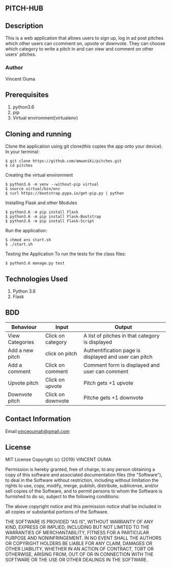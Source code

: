 ## PITCH-HUB

## Description
This is a web application that allows users to sign up, log in ad post pitches which other users can ccomment on, upvote or downvote. They can choose which category to write a pitch in and can view and comment on other users' pitches.

### Author
Vincent Ouma

## Prerequisites
1. python3.6
2. pip
3. Virtual environment(virtualenv)

## Cloning and running
Clone the application using git clone(this copies the app onto your device). In your terminal:

    $ git clone https://github.com/amwaniki/pitches.git
    $ cd pitches
    
Creating the virtual environment

    $ python3.6 -m venv --without-pip virtual
    $ source virtual/bin/env
    $ curl https://bootstrap.pypa.io/get-pip.py | python
    
Installing Flask and other Modules

    $ python3.6 -m pip install Flask
    $ python3.6 -m pip install Flask-Bootstrap
    $ python3.6 -m pip install Flask-Script
    
Run the application:

    $ chmod a+x start.sh
    $ ./start.sh
    
Testing the Application
To run the tests for the class files:

    $ python3.6 manage.py test
    
## Technologies Used
1. Python 3.6
2. Flask

## BDD
|Behaviour	             | Input	                         | Output                                                |
|------------------------|---------------------------------|-------------------------------------------------------|
|View Categories	       | Click on category               | A list of pitches in that category is displayed       |
|Add a new pitch         | click on pitch                  | Authentification page is displayed and user can pitch |
|Add a comment           | Click on comment                | Comment form is displayed and user can comment        |
|Upvote pitch            | Click on upvote                 | Pitch gets +1 upvote                                  |
|Downvote pitch          | Click on downvote               | Pitche gets +1 downvote                               |

## Contact Information

Email:vinceoumah@gmail.com


## License
MIT License Copyright (c) {2019} VINCENT OUMA

Permission is hereby granted, free of charge, to any person obtaining a copy of this software and associated documentation files (the "Software"), to deal in the Software without restriction, including without limitation the rights to use, copy, modify, merge, publish, distribute, sublicense, and/or sell copies of the Software, and to permit persons to whom the Software is furnished to do so, subject to the following conditions:

The above copyright notice and this permission notice shall be included in all copies or substantial portions of the Software.

THE SOFTWARE IS PROVIDED "AS IS", WITHOUT WARRANTY OF ANY KIND, EXPRESS OR IMPLIED, INCLUDING BUT NOT LIMITED TO THE WARRANTIES OF MERCHANTABILITY, FITNESS FOR A PARTICULAR PURPOSE AND NONINFRINGEMENT. IN NO EVENT SHALL THE AUTHORS OR COPYRIGHT HOLDERS BE LIABLE FOR ANY CLAIM, DAMAGES OR OTHER LIABILITY, WHETHER IN AN ACTION OF CONTRACT, TORT OR OTHERWISE, ARISING FROM, OUT OF OR IN CONNECTION WITH THE SOFTWARE OR THE USE OR OTHER DEALINGS IN THE SOFTWARE.

